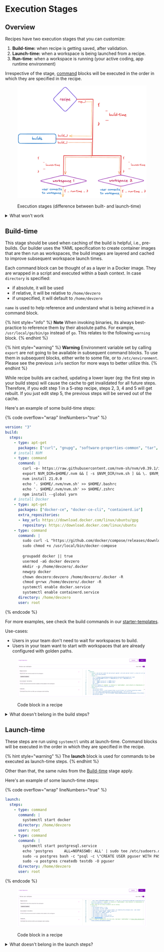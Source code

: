 # Execution Stages

## Overview

Recipes have two execution stages that you can customize:

1. **Build-time:** when recipe is getting saved, after validation.
2. **Launch-time:** when a workspace is being launched from a recipe.
3. **Run-time**: when a workspace is running (your active coding, app runtime environment)

Irrespective of the stage, [command](../references/recipe-syntax.md#command) blocks will be executed in the order in which they are specified in the recipe.

<figure><img src="../.gitbook/assets/exec-stages.png" alt=""><figcaption><p>Execution stages (difference between built- and launch-time)</p></figcaption></figure>

<details>

<summary>What won't work</summary>

Anything that requires user-input to proceed. Build- and launch-time steps are executed by processes in a completely headless mode. As such, if your setup command requires user-input or needs to be attached to a TTY, it will unfortunately not work. You will see it get stuck in the logs, and the best you will be able to do is cancel that build.

**Common cases where this is true:**

* Adding `-y` for apt-get operations: `sudo apt-get install -y curl`
* Prepending apt-get operations with `DEBIAN_FRONTEND=noninteractive`: `DEBIAN_FRONTEND=noninteractive sudo apt-get install -y tzdata`

</details>

## Build-time

This stage should be used when caching of the build is helpful, i.e., pre-builds. Our builder uses the YAML specification to create container images that are then run as workspaces, the build images are layered and cached to improve subsequent workspace launch times.

Each command block can be thought of as a layer in a Docker image. They are wrapped in a script and executed within a bash context. In case `directory` is specified:

* if absolute, it will be used
* if relative, it will be relative to `/home/devzero`
* if unspecified, it will default to `/home/devzero`

`name` is used to help reference and understand what is being achieved in a command block.

{% hint style="info" %}
**Note** When invoking binaries, its always best-practice to reference them by their absolute paths. For example, `/usr/local/go/bin/go` instead of `go`. This relates to the following `warning` block.
{% endhint %}

{% hint style="warning" %}
**Warning** Environment variable set by calling `export` are not going to be available in subsequent command blocks. To use them in subsequent blocks, either write to some file, or to `/etc/environment`. Please see the previous `info` section for more ways to better utilize this.
{% endhint %}

While recipe builds are cached, updating a lower layer (eg: the first step in your build steps) will cause the cache to get invalidated for all future steps. Therefore, if you edit step 1 in a 5-step recipe, steps 2, 3, 4 and 5 will get rebuilt. If you just edit step 5, the previous steps will be served out of the cache.

Here's an example of some build-time steps:

{% code overflow="wrap" lineNumbers="true" %}
```yaml
version: "3"
build:
  steps:
    - type: apt-get
      packages: ["curl", "gnupg", "software-properties-common", "tar", "unzip", "zip"]
    # install NVM
    - type: command
      command: |
        curl -o- https://raw.githubusercontent.com/nvm-sh/nvm/v0.39.1/install.sh | bash
        export NVM_DIR=$HOME/.nvm && [ -s $NVM_DIR/nvm.sh ] && \. $NVM_DIR/nvm.sh
        nvm install 21.0.0
        echo '. $HOME/.nvm/nvm.sh' >> $HOME/.bashrc
        echo '. $HOME/.nvm/nvm.sh' >> $HOME/.zshrc
        npm install --global yarn
    # install Docker
    - type: apt-get
      packages: ["docker-ce", "docker-ce-cli", "containerd.io"]
      extra_repositories:
      - key_url: https://download.docker.com/linux/ubuntu/gpg
        repository: https://download.docker.com/linux/ubuntu
    - type: command
      command: |
        sudo curl -L "https://github.com/docker/compose/releases/download/1.29.2/docker-compose-$(uname -s)-$(uname -m)" -o /usr/local/bin/docker-compose
        sudo chmod +x /usr/local/bin/docker-compose

        groupadd docker || true
        usermod -aG docker devzero
        mkdir -p /home/devzero/.docker
        newgrp docker
        chown devzero:devzero /home/devzero/.docker -R
        chmod g+rwx /home/devzero/.docker -R
        systemctl enable docker.service
        systemctl enable containerd.service
      directory: /home/devzero
      user: root
```
{% endcode %}

For more examples, see check the build commands in our [starter-templates](../references/starter-templates/ "mention").

Use-cases:

* Users in your team don't need to wait for workspaces to build.
* Users in your team want to start with workspaces that are already configured with golden paths.

<figure><img src="../.gitbook/assets/buildtime-in-recipe.png" alt=""><figcaption><p>Code block in a recipe</p></figcaption></figure>

<details>

<summary>What doesn't belong in the build steps?</summary>

Do not use build steps for executing any sort of daemonized process (eg: `sudo systemctl start ...`)

While calling operations to kick-off indexing in IDEs is technically feasible in the build-time stage, it's best left to the launch-time stage.

</details>

## Launch-time

These steps are run using `systemctl` units at launch-time. Command blocks will be executed in the order in which they are specified in the recipe.

{% hint style="warning" %}
The **launch** block is used for commands to be executed as launch-time steps.
{% endhint %}

Other than that, the same rules from the [Build-time](exec-stages.md#build-time) stage apply.

Here's an example of some launch-time steps:

{% code overflow="wrap" lineNumbers="true" %}
```yaml
launch:
  steps:
    - type: command
      command: |
        systemctl start docker
      directory: /home/devzero
      user: root
    - type: command
      command: |
        systemctl start postgresql.service
        echo 'postgres     ALL=NOPASSWD: ALL' | sudo tee /etc/sudoers.d/100-postgres
        sudo -u postgres bash -c "psql -c \"CREATE USER pguser WITH PASSWORD 'test1234';\""
        sudo -u postgres createdb testdb -O pguser
      directory: /home/devzero
      user: root
```
{% endcode %}

<figure><img src="../.gitbook/assets/runtime-in-recipe.png" alt=""><figcaption><p>Code block in a recipe</p></figcaption></figure>

<details>

<summary>What doesn't belong in the launch steps?</summary>

Cacheable steps that make filesystem updates are better placed in the build-time stage

Binaries, files, and interfaces that you expect the user to access as soon as they get into their workspace.

</details>
